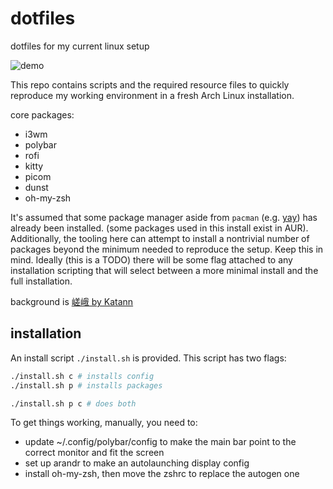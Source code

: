 # dotfiles

dotfiles for my current linux setup

![demo](scrot.png)

This repo contains scripts and the required resource files to quickly reproduce my working environment in a fresh Arch Linux installation.

core packages:
- i3wm
- polybar
- rofi
- kitty
- picom
- dunst
- oh-my-zsh

It's assumed that some package manager aside from `pacman` (e.g. [yay](https://github.com/Jguer/yay)) has already been installed.
(some packages used in this install exist in AUR).
Additionally, the tooling here can attempt to install a nontrivial number of packages beyond the minimum needed to reproduce the setup.
Keep this in mind. Ideally (this is a TODO) there will be some flag attached to any installation scripting that will select between a more minimal install and the full installation.

background is [嵯峨 by Katann](https://www.pixiv.net/en/artworks/88127737)


## installation

An install script `./install.sh` is provided.
This script has two flags:

```bash
./install.sh c # installs config
./install.sh p # installs packages

./install.sh p c # does both
```

To get things working, manually, you need to:
- update ~/.config/polybar/config to make the main bar point to the correct monitor and fit the screen
- set up arandr to make an autolaunching display config
- install oh-my-zsh, then move the zshrc to replace the autogen one

